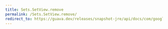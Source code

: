 ```yaml
---
title: Sets.SetView.remove
permalink: /Sets.SetView.remove/
redirect_to: https://guava.dev/releases/snapshot-jre/api/docs/com/google/common/collect/Sets.SetView.html#remove-java.lang.Object-
---
```

